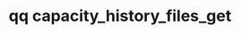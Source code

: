 ---
category: capacity
command: capacity_history_files_get
optional_options:
- alternate: []
  help: Time period to retrieve, in epoch seconds.
  name: --timestamp
  required: true
permalink: /qq-cli-command-guide/capacity/capacity_history_files_get.html
positional_options: []
sidebar: qq_cli_command_reference_sidebar
summary: This section explains how to use the <code>qq capacity_history_files_get</code>
  command.
synopsis: Get historical largest file data.
title: qq capacity_history_files_get
usage: qq capacity_history_files_get [-h] --timestamp TIMESTAMP
zendesk_source: qq CLI Command Guide

---